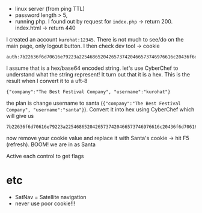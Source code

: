 - linux server (from ping TTL)
- password length > 5, 
- running php. I found out by request for `index.php` -> return 200. index.html -> return 440

I created an account `kurohat:12345`. There is not much to see/do on the main page, only logout button. I then check dev tool -> cookie
```
auth:7b22636f6d70616e79223a22546865204265737420466573746976616c20436f6d70616e79222c2022757365726e616d65223a226b75726f686174227d
```
I assume that is a hex/base64 encoded string. let's use CyberChef to understand what the string represent! It turn out that it is a hex. This is the result when I convert it to a uft-8
```
{"company":"The Best Festival Company", "username":"kurohat"}
```
the plan is change username to santa (`{"company":"The Best Festival Company", "username":"santa"}`). Convert it into hex using CyberChef which will give us
```
7b22636f6d70616e79223a22546865204265737420466573746976616c20436f6d70616e79222c2022757365726e616d65223a2273616e7461227d
```
now remove your cookie value and replace it with Santa's cookie -> hit F5 (refresh). BOOM! we are in as Santa

Active each control to get flags

# etc
- SatNav = Satellite navigation
- never use poor cookie!!!